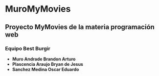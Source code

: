 # MuroMyMovies

## Proyecto MyMovies de la materia programación web

### Equipo Best Burgir
- **Muro Andrade Brandon Arturo**
- **Plascencia Araujo Bryan de Jesus**
- **Sanchez Medina Oscar Eduardo**

